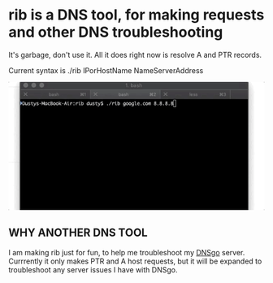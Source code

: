 # rib is a DNS tool, for making requests and other DNS troubleshooting
It's garbage, don't use it. All it does right now is resolve A and PTR records.

Current syntax is ./rib IPorHostName NameServerAddress


![Animated Example](rib.gif)

## WHY ANOTHER DNS TOOL
I am making rib just for fun, to help me troubleshoot my [DNSgo](https://github.com/bsdpunk/DNSgo) server. Currrently it only makes PTR and A host requests, but it will be expanded to troubleshoot any server issues I have with DNSgo.

